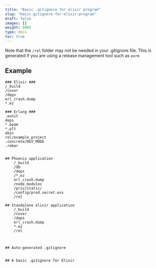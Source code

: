 ```yaml
---
title: "Basic .gitignore for elixir program"
slug: "basic-gitignore-for-elixir-program"
draft: false
images: []
weight: 9965
type: docs
toc: true
---
```


Note that the `/rel` folder may not be needed in your .gitignore file. This is generated if you are using a release management tool such as `exrm`

## Example
```
### Elixir ###
/_build
/cover
/deps
erl_crash.dump
*.ez

### Erlang ###
.eunit
deps
*.beam
*.plt
ebin
rel/example_project
.concrete/DEV_MODE
.rebar


## Phoenix application
    /_build
    /db
    /deps
    /*.ez
    erl_crash.dump
    /node_modules
    /priv/static/
    /config/prod.secret.exs
    /rel

## Standalone elixir application
    /_build
    /cover
    /deps
    erl_crash.dump
    *.ez
    /rel



## Auto-generated .gitignore


## A basic .gitignore for Elixir


